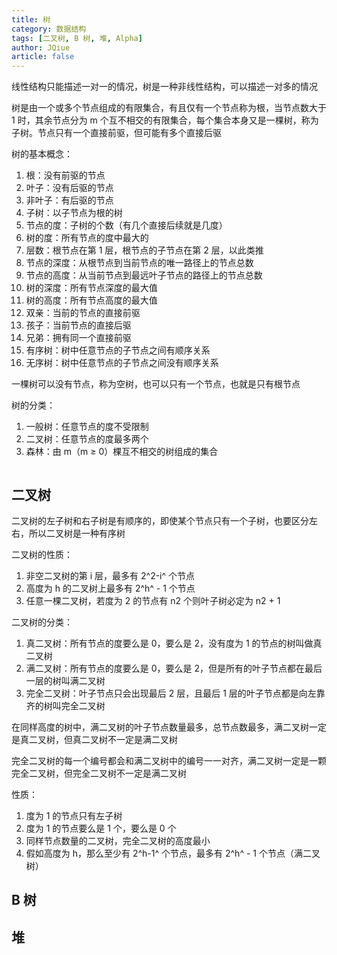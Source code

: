 ```yaml
---
title: 树
category: 数据结构
tags: [二叉树, B 树, 堆, Alpha]
author: JQiue
article: false
---
```


线性结构只能描述一对一的情况，树是一种非线性结构，可以描述一对多的情况

树是由一个或多个节点组成的有限集合，有且仅有一个节点称为根，当节点数大于 1 时，其余节点分为 m 个互不相交的有限集合，每个集合本身又是一棵树，称为子树。节点只有一个直接前驱，但可能有多个直接后驱

树的基本概念：

1. 根：没有前驱的节点
2. 叶子：没有后驱的节点
3. 非叶子：有后驱的节点
4. 子树：以子节点为根的树
5. 节点的度：子树的个数（有几个直接后续就是几度）
6. 树的度：所有节点的度中最大的
7. 层数：根节点在第 1 层，根节点的子节点在第 2 层，以此类推
8. 节点的深度：从根节点到当前节点的唯一路径上的节点总数
9. 节点的高度：从当前节点到最远叶子节点的路径上的节点总数
10. 树的深度：所有节点深度的最大值
11. 树的高度：所有节点高度的最大值
12. 双亲：当前的节点的直接前驱
13. 孩子：当前节点的直接后驱
14. 兄弟：拥有同一个直接前驱
15. 有序树：树中任意节点的子节点之间有顺序关系
16. 无序树：树中任意节点的子节点之间没有顺序关系

一棵树可以没有节点，称为空树，也可以只有一个节点，也就是只有根节点

树的分类：

1. 一般树：任意节点的度不受限制
2. 二叉树：任意节点的度最多两个
3. 森林：由 m（m ≥ 0）棵互不相交的树组成的集合

<CodeGroup>

<CodeGroupItem title="C" active>

```c
```

</CodeGroupItem>

</CodeGroup>

## 二叉树

二叉树的左子树和右子树是有顺序的，即使某个节点只有一个子树，也要区分左右，所以二叉树是一种有序树

二叉树的性质：

1. 非空二叉树的第 i 层，最多有 2^2-i^ 个节点
2. 高度为 h 的二叉树上最多有 2^h^ - 1 个节点
3. 任意一棵二叉树，若度为 2 的节点有 n2 个则叶子树必定为 n2 + 1

二叉树的分类：

1. 真二叉树：所有节点的度要么是 0，要么是 2，没有度为 1 的节点的树叫做真二叉树
2. 满二叉树：所有节点的度要么是 0，要么是 2，但是所有的叶子节点都在最后一层的树叫满二叉树
3. 完全二叉树：叶子节点只会出现最后 2 层，且最后 1 层的叶子节点都是向左靠齐的树叫完全二叉树

在同样高度的树中，满二叉树的叶子节点数量最多，总节点数最多，满二叉树一定是真二叉树，但真二叉树不一定是满二叉树

完全二叉树的每一个编号都会和满二叉树中的编号一一对齐，满二叉树一定是一颗完全二叉树，但完全二叉树不一定是满二叉树

性质：

1. 度为 1 的节点只有左子树
2. 度为 1 的节点要么是 1 个，要么是 0 个
3. 同样节点数量的二叉树，完全二叉树的高度最小
4. 假如高度为 h，那么至少有 2^h-1^ 个节点，最多有 2^h^ - 1 个节点（满二叉树）

## B 树

## 堆
